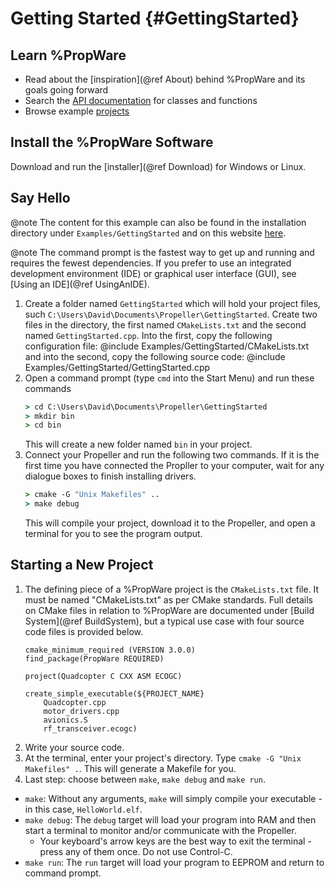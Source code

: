 Getting Started {#GettingStarted}
===============

Learn %PropWare
--------------

* Read about the [inspiration](@ref About) behind %PropWare and its goals going forward
* Search the [API documentation](usergroup0.xhtml) for classes and functions
* Browse example [projects](examples.xhtml)


Install the %PropWare Software
-----------------------------

Download and run the [installer](@ref Download) for Windows or Linux.


Say Hello
---------

@note The content for this example can also be found in the installation directory under `Examples/GettingStarted` and
      on this website [here](GettingStarted_8cpp-example.xhtml).
      
@note The command prompt is the fastest way to get up and running and requires the fewest dependencies. If you 
      prefer to use an integrated development environment (IDE) or graphical user interface (GUI), see 
      [Using an IDE](@ref UsingAnIDE).

1. Create a folder named `GettingStarted` which will hold your project files, such 
   `C:\Users\David\Documents\Propeller\GettingStarted`. Create two files in the directory, the first named 
   `CMakeLists.txt` and the second named `GettingStarted.cpp`. Into the first, copy the following configuration file:
   @include Examples/GettingStarted/CMakeLists.txt
   and into the second, copy the following source code:
   @include Examples/GettingStarted/GettingStarted.cpp
2. Open a command prompt (type `cmd` into the Start Menu) and run these commands
   ```cmd
   > cd C:\Users\David\Documents\Propeller\GettingStarted
   > mkdir bin
   > cd bin
   ```
   This will create a new folder named `bin` in your project.
3. Connect your Propeller and run the following two commands. If it is the first time you have connected the Propller
   to your computer, wait for any dialogue boxes to finish installing drivers.
   ```cmd
   > cmake -G "Unix Makefiles" ..
   > make debug
   ```
   This will compile your project, download it to the Propeller, and open a terminal for you to see the program output.

Starting a New Project
----------------------
1. The defining piece of a %PropWare project is the `CMakeLists.txt` file. It must be named "CMakeLists.txt" as per 
   CMake standards. Full details on CMake files in relation to %PropWare are documented under
   [Build System](@ref BuildSystem), but a typical use case with four source code files is provided below.
   ~~~~~~~~~~~~~~~~~~~~~~~~~~~~~~~~~~~~~~~~~~~~~~~~~~~~~~~~~~~~~~~~~~~~~~~~~~~~~~~~{.cmake}
   cmake_minimum_required (VERSION 3.0.0)
   find_package(PropWare REQUIRED)

   project(Quadcopter C CXX ASM ECOGC)

   create_simple_executable(${PROJECT_NAME} 
       Quadcopter.cpp
       motor_drivers.cpp
       avionics.S
       rf_transceiver.ecogc)
   ~~~~~~~~~~~~~~~~~~~~~~~~~~~~~~~~~~~~~~~~~~~~~~~~~~~~~~~~~~~~~~~~~~~~~~~~~~~~~~~~
2. Write your source code.
3. At the terminal, enter your project's directory. Type `cmake -G "Unix Makefiles" .`. This will generate a Makefile
   for you.
4. Last step: choose between `make`, `make debug` and `make run`.
  * `make`: Without any arguments, `make` will simply compile your executable - in this case, `HelloWorld.elf`.
  * `make debug`: The `debug` target will load your program into RAM and then start a terminal to monitor and/or
    communicate with the Propeller.
    * Your keyboard's arrow keys are the best way to exit the terminal - press any of them once. Do not use Control-C.
  * `make run`: The `run` target will load your program to EEPROM and return to command prompt.
